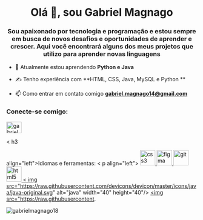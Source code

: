 <h1 align="center">Olá 👋, sou Gabriel Magnago</h1>
<h3 align="center">Sou apaixonado por tecnologia e programação e estou sempre em busca de novos desafios e oportunidades de aprender e crescer. Aqui você encontrará alguns dos meus projetos que utilizo para aprender novas linguagens</h3>

- 🌱 Atualmente estou aprendendo **Python e Java**

- ✍ Tenho experiência com **HTML, CSS, Java, MySQL e Python **

- 📫 Como entrar em contato comigo **gabriel.magnago14@gmail.com**

<h3 align="left">Conecte-se comigo:</h3>
<p align="left">
<a href="https: //instagram.com/gabriel_magnago" target="blank"><img align="center" src="https://raw.githubusercontent.com/rahuldkjain/github-profile-readme-generator/master/src/images/ icons/Social/instagram.svg" alt="gabriel_magnago" height="30" width="40" /></a> </p> <
h3

align="left">Idiomas e ferramentas:</h3>
< p align="left"> <a href="https://www.w3schools.com/css/" target="_blank" rel="noreferrer"> <img src="https://raw.githubusercontent.com /devicons/devicon/master/icons/css3/css3-original-wordmark.svg" alt="css3" width="40" height="40"/> </a> <a href="https://www .figma.com/" target="_blank" rel="noreferrer"> <img src="https://www.vectorlogo.zone/logos/figma/figma-icon.svg" alt="figma" width=" 40" height="40"/> </a> <a href="https://git-scm.com/" target="_blank" rel="noreferrer"> <img src="https://www .vectorlogo.zone/logos/git-scm/git-scm-icon.svg" alt="git" width="40" height="40"/> </a> <a href="https://www .w3.org/html/" target="_blank" rel="noreferrer"> <img src="https://raw.githubusercontent.com/devicons/devicon/master/icons/html5/html5-original-wordmark. svg" alt="html5" width="40" height="40"/> </a> <a href="https://www.java.com" target="_blank" rel="noreferrer"> < img src="https://raw.githubusercontent.com/devicons/devicon/master/icons/java/java-original.svg" alt="java" width="40" height="40"/> </a > <a href="https://www.mysql.com/" target="_blank" rel="noreferrer"> <img src="https://raw.githubusercontent.



<p> <img align="center" src="https://github-readme-stats.vercel.app/api?username=gabrielmagnago18&show_icons=true&locale=en" alt="gabrielmagnago18" /></p>
